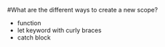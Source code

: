 #What are the different ways to create a new scope?
* function
* let keyword with curly braces
* catch block